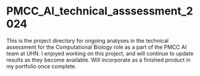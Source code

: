 # PMCC_AI_technical_asssessment_2024
This is the project directory for ongoing analyses in the technical assessment for the Computational Biology role as a part of the PMCC AI team at UHN. I enjoyed working on this project, and will continue to update results as they become available. Will incorporate as a finished product in my portfolio once complete.

